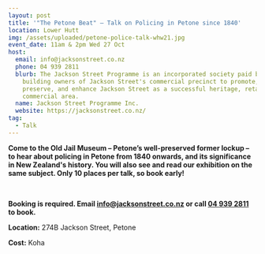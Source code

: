 ```yaml
---
layout: post
title: '"The Petone Beat" – Talk on Policing in Petone since 1840'
location: Lower Hutt
img: /assets/uploaded/petone-police-talk-whw21.jpg
event_date: 11am & 2pm Wed 27 Oct
host:
  email: info@jacksonstreet.co.nz
  phone: 04 939 2811
  blurb: The Jackson Street Programme is an incorporated society paid by the
    building owners of Jackson Street's commercial precinct to promote,
    preserve, and enhance Jackson Street as a successful heritage, retail, and
    commercial area.
  name: Jackson Street Programme Inc.
  website: https://jacksonstreet.co.nz/
tag:
  - Talk
---
```

**Come to the Old Jail Museum – Petone’s well-preserved former lockup – to hear about policing in Petone from 1840 onwards, and its significance in New Zealand's history. You will also see and read our exhibition on the same subject. Only 10 places per talk, so book early!**

<br>

**Booking is required. Email [info@jacksonstreet.co.nz](mailto:info@jacksonstreet.co.nz) or call [04 939 2811](tel:049392811) to book.**

**Location:** 274B Jackson Street, Petone 

**Cost:** Koha
